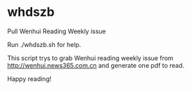 # whdszb
Pull Wenhui Reading Weekly issue

Run ./whdszb.sh for help.

This script trys to grab Wenhui reading weekly issue from
http://wenhui.news365.com.cn and generate one pdf to read.

Happy reading!